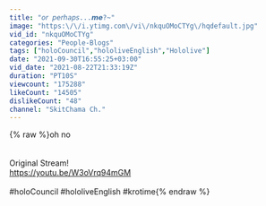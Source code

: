 ```yaml
---
title: "𝘰𝘳 𝘱𝘦𝘳𝘩𝘢𝘱𝘴...𝙢𝙚?~"
image: "https:\/\/i.ytimg.com\/vi\/nkquOMoCTYg\/hqdefault.jpg"
vid_id: "nkquOMoCTYg"
categories: "People-Blogs"
tags: ["holoCouncil","hololiveEnglish","Hololive"]
date: "2021-09-30T16:55:25+03:00"
vid_date: "2021-08-22T21:33:19Z"
duration: "PT10S"
viewcount: "175288"
likeCount: "14505"
dislikeCount: "48"
channel: "SkitChama Ch."
---
```

{% raw %}oh no<br /><br /><br />Original Stream!<br /><a rel="nofollow" target="blank" href="https://youtu.be/W3oVrq94mGM">https://youtu.be/W3oVrq94mGM</a><br /><br />#holoCouncil #hololiveEnglish #krotime{% endraw %}
